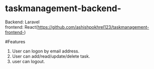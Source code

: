 # taskmanagement-backend-
  Backend: Laravel <br/>
  frontend: React(https://github.com/ashishpokhrel123/taskmanagement-frontend-)
  
#Features
1. User can logon by email address.
2. User can add/read/update/delete task.
3. user can logout.
